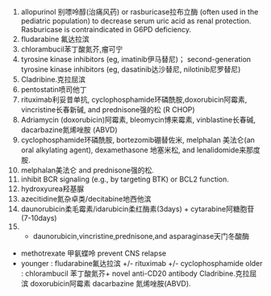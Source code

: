 1. allopurinol 别嘌呤醇(治痛风药) or rasburicase拉布立酶 (often used in the pediatric population) to decrease serum uric acid as renal protection. Rasburicase is contraindicated in G6PD deficiency.
2. fludarabine 氟达拉滨
3. chlorambucil苯丁酸氮芥,瘤可宁
4.  tyrosine kinase inhibitors (eg, imatinib伊马替尼)； second-generation tyrosine kinase inhibitors (eg, dasatinib达沙替尼, nilotinib尼罗替尼)
5.  Cladribine.克拉屈滨
6. pentostatin喷司他丁
7.  rituximab利妥昔单抗, cyclophosphamide环磷酰胺,doxorubicin阿霉素, vincristine长春新碱, and prednisone强的松 (R CHOP)
8.  Adriamycin (doxorubicin)阿霉素, bleomycin博来霉素, vinblastine长春碱, dacarbazine氮烯唑胺 (ABVD)
9. cyclophosphamide环磷酰胺, bortezomib硼替佐米, melphalan 美法仑(an oral alkylating agent), dexamethasone 地塞米松, and lenalidomide来那度胺.
10. melphalan美法仑 and prednisone强的松.
11. inhibit BCR signaling (e.g., by targeting BTK) or BCL2 function.
12.  hydroxyurea羟基脲
13. azecitidine氮杂卓类/decitabine地西他滨
14. daunorubicin柔毛霉素/idarubicin柔红酶素(3days) + cytarabine阿糖胞苷 (7-10days)
15. - daunorubicin,vincristine,prednisone,and asparaginase天门冬酸酶
- methotrexate 甲氨蝶呤 prevent CNS relapse
-  younger : fludarabine氟达拉滨 +/- rituximab +/- cyclophosphamide
    older : chlorambucil 苯丁酸氮芥+ novel anti-CD20 antibody
     Cladribine.克拉屈滨
     doxorubicin阿霉素
      dacarbazine 氮烯唑胺(ABVD).